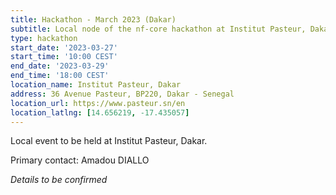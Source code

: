 ```yaml
---
title: Hackathon - March 2023 (Dakar)
subtitle: Local node of the nf-core hackathon at Institut Pasteur, Dakar.
type: hackathon
start_date: '2023-03-27'
start_time: '10:00 CEST'
end_date: '2023-03-29'
end_time: '18:00 CEST'
location_name: Institut Pasteur, Dakar
address: 36 Avenue Pasteur, BP220, Dakar - Senegal
location_url: https://www.pasteur.sn/en
location_latlng: [14.656219, -17.435057]
---
```


Local event to be held at Institut Pasteur, Dakar.

Primary contact: Amadou DIALLO

_Details to be confirmed_